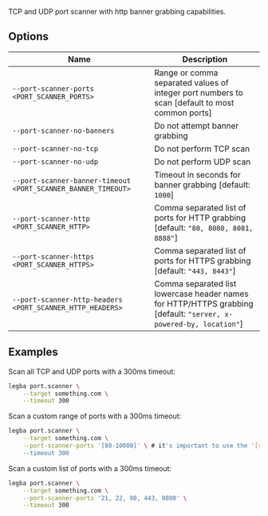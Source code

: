 TCP and UDP port scanner with http banner grabbing capabilities.

## Options

| Name | Description |
| ---- | ----------- |
| `--port-scanner-ports <PORT_SCANNER_PORTS>` |  Range or comma separated values of integer port numbers to scan [default to most common ports] |
| `--port-scanner-no-banners` |  Do not attempt banner grabbing |
| `--port-scanner-no-tcp` |  Do not perform TCP scan |
| `--port-scanner-no-udp` |  Do not perform UDP scan |
| `--port-scanner-banner-timeout <PORT_SCANNER_BANNER_TIMEOUT>` |  Timeout in seconds for banner grabbing [default: `1000`] |
| `--port-scanner-http <PORT_SCANNER_HTTP>` | Comma separated list of ports for HTTP grabbing [default: `"80, 8080, 8081, 8888"`] |
| `--port-scanner-https <PORT_SCANNER_HTTPS>` | Comma separated list of ports for HTTPS grabbing [default: `"443, 8443"`] |
| `--port-scanner-http-headers <PORT_SCANNER_HTTP_HEADERS>` | Comma separated list lowercase header names for HTTP/HTTPS grabbing [default: `"server, x-powered-by, location"`] |

## Examples

Scan all TCP and UDP ports with a 300ms timeout:

```sh
legba port.scanner \
    --target something.com \
    --timeout 300 
```

Scan a custom range of ports with a 300ms timeout:

```sh
legba port.scanner \
    --target something.com \
    --port-scanner-ports '[80-10000]' \ # it's important to use the '[start-stop]' syntax to indicate a port range
    --timeout 300 
```

Scan a custom list of ports with a 300ms timeout:

```sh
legba port.scanner \
    --target something.com \
    --port-scanner-ports '21, 22, 80, 443, 8080' \
    --timeout 300 
```